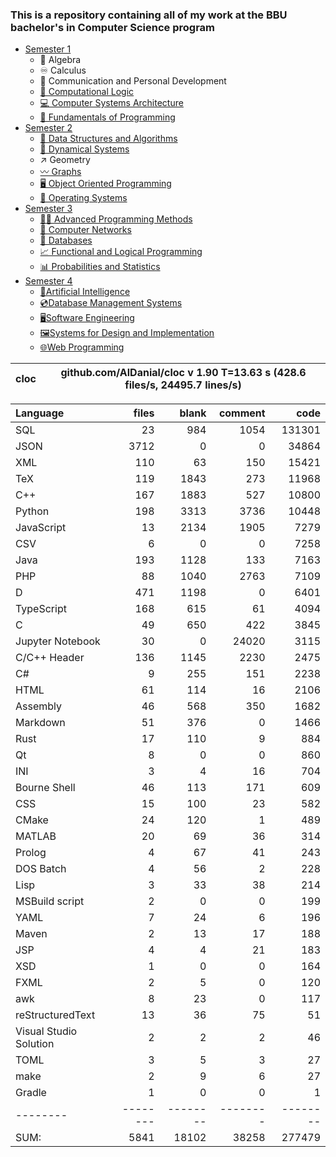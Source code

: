 ### This is a repository containing all of my work at the BBU bachelor's in Computer Science program

* [Semester 1](Semester1/)
    * 🔢 Algebra
    * ♾️ Calculus
    * 💬 Communication and Personal Development
    * [🔣 Computational Logic](Semester1/Computational%20Logic/)
    * [💻 Computer Systems Architecture](Semester1/Computer%20Systems%20Architecture/)
    * [🐍 Fundamentals of Programming](Semester1/Fundamentals%20of%20Programming/)
* [Semester 2](Semester2/)
    * [🌴 Data Structures and Algorithms](Semester2/Data%20Structures%20and%20Algorithms/)
    * [🔄 Dynamical Systems](Semester2/Dynamical%20Systems/)
    * ↗ Geometry
    * [〰️ Graphs](Semester2/Graphs/)
    * [🖥️ Object Oriented Programming](Semester2/Object%20Oriented%20Programming/)
    * [🐧 Operating Systems](Semester2/Operating%20Systems/)
* [Semester 3](Semester3/)
    * [👨‍💻️ Advanced Programming Methods](Semester3/Advanced%20Programming%20Methods/)
    * [📶 Computer Networks](Semester3/Computer%20Networks/)
    * [💾 Databases](Semester3/Databases/)
    * [📈 Functional and Logical Programming](Semester3/Functional%20and%20Logical%20Programming/)
    * [📊 Probabilities and Statistics](Semester3/Probabilities%20and%20Statistics/)
* [Semester 4](Semester4/)
    * [🤖Artificial Intelligence](Semester4/Artificial%20Intelligence/)
    * [💿Database Management Systems](Semester4/Database%20Management%20Systems/)
    * [🖥️Software Engineering](Semester4/Software%20Engineering/)
    * [🖼️Systems for Design and Implementation](Semester4/Systems%20for%20Design%20and%20Implementation/)
    * [🌐Web Programming](Semester4/Web%20Programming/)


cloc|github.com/AlDanial/cloc v 1.90  T=13.63 s (428.6 files/s, 24495.7 lines/s)
--- | ---

Language|files|blank|comment|code
:-------|-------:|-------:|-------:|-------:
SQL|23|984|1054|131301
JSON|3712|0|0|34864
XML|110|63|150|15421
TeX|119|1843|273|11968
C++|167|1883|527|10800
Python|198|3313|3736|10448
JavaScript|13|2134|1905|7279
CSV|6|0|0|7258
Java|193|1128|133|7163
PHP|88|1040|2763|7109
D|471|1198|0|6401
TypeScript|168|615|61|4094
C|49|650|422|3845
Jupyter Notebook|30|0|24020|3115
C/C++ Header|136|1145|2230|2475
C#|9|255|151|2238
HTML|61|114|16|2106
Assembly|46|568|350|1682
Markdown|51|376|0|1466
Rust|17|110|9|884
Qt|8|0|0|860
INI|3|4|16|704
Bourne Shell|46|113|171|609
CSS|15|100|23|582
CMake|24|120|1|489
MATLAB|20|69|36|314
Prolog|4|67|41|243
DOS Batch|4|56|2|228
Lisp|3|33|38|214
MSBuild script|2|0|0|199
YAML|7|24|6|196
Maven|2|13|17|188
JSP|4|4|21|183
XSD|1|0|0|164
FXML|2|5|0|120
awk|8|23|0|117
reStructuredText|13|36|75|51
Visual Studio Solution|2|2|2|46
TOML|3|5|3|27
make|2|9|6|27
Gradle|1|0|0|1
--------|--------|--------|--------|--------
SUM:|5841|18102|38258|277479

